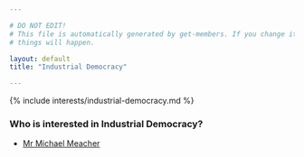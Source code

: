 ```yaml
---

# DO NOT EDIT!
# This file is automatically generated by get-members. If you change it, bad
# things will happen.

layout: default
title: "Industrial Democracy"

---
```


{% include interests/industrial-democracy.md %}

### Who is interested in Industrial Democracy?


* [Mr Michael Meacher](/members/mr-michael-meacher.html)
